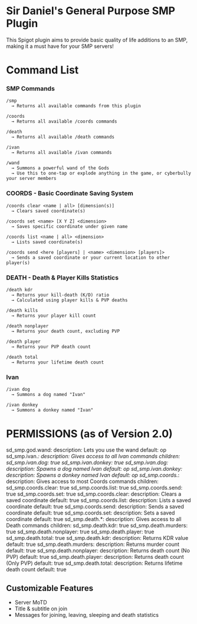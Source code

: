 # Sir Daniel's General Purpose SMP Plugin

This Spigot plugin aims to provide basic quality of life additions to an SMP, making it a must have for your SMP servers!

# Command List
### SMP Commands
```
/smp
  → Returns all available commands from this plugin
  
/coords
  → Returns all available /coords commands
  
/death
  → Returns all available /death commands

/ivan
  → Returns all available /ivan commands
  
/wand
  → Summons a powerful wand of the Gods
  → Use this to one-tap or explode anything in the game, or cyberbully your server members
```
### COORDS - Basic Coordinate Saving System
```
/coords clear <name | all> [dimension(s)]
  → Clears saved coordinate(s)

/coords set <name> [X Y Z] <dimension>
  → Saves specific coordinate under given name

/coords list <name | all> <dimension>
  → Lists saved coordinate(s)

/coords send <here [players] | <name> <dimension> [players]>
  → Sends a saved coordinate or your current location to other player(s)
```
### DEATH - Death & Player Kills Statistics
```
/death kdr
  → Returns your kill-death (K/D) ratio
  → Calculated using player kills & PVP deaths
  
/death kills
  → Returns your player kill count
  
/death nonplayer
  → Returns your death count, excluding PVP
  
/death player
  → Returns your PVP death count
  
/death total
  → Returns your lifetime death count
```
### Ivan
```
/ivan dog
  → Summons a dog named "Ivan"
  
/ivan donkey
  → Summons a donkey named "Ivan"
```

# PERMISSIONS (as of Version 2.0)
  sd_smp.god.wand:
    description: Lets you use the wand
    default: op
  sd_smp.ivan.*:
    description: Gives access to all Ivan commands
    children:
      sd_smp.ivan.dog: true
      sd_smp.ivan.donkey: true
  sd_smp.ivan.dog:
    description: Spawns a dog named Ivan
    default: op
  sd_smp.ivan.donkey:
    description: Spawns a donkey named Ivan
    default: op
  sd_smp.coords.*:
    description: Gives access to most Coords commands
    children:
      sd_smp.coords.clear: true
      sd_smp.coords.list: true
      sd_smp.coords.send: true
      sd_smp.coords.set: true
  sd_smp.coords.clear:
    description: Clears a saved coordinate
    default: true
  sd_smp.coords.list:
    description: Lists a saved coordinate
    default: true
  sd_smp.coords.send:
    description: Sends a saved coordinate
    default: true
  sd_smp.coords.set:
    description: Sets a saved coordinate
    default: true
  sd_smp.death.*:
    description: Gives access to all Death commands
    children:
      sd_smp.death.kdr: true
      sd_smp.death.murders: true
      sd_smp.death.nonplayer: true
      sd_smp.death.player: true
      sd_smp.death.total: true
  sd_smp.death.kdr:
    description: Returns KDR value
    default: true
  sd_smp.death.murders:
    description: Returns murder count
    default: true
  sd_smp.death.nonplayer:
    description: Returns death count (No PVP)
    default: true
  sd_smp.death.player:
    description: Returns death count (Only PVP)
    default: true
  sd_smp.death.total:
    description: Returns lifetime death count
    default: true

## Customizable Features
* Server MoTD
* Title & subtitle on join
* Messages for joining, leaving, sleeping and death statistics
